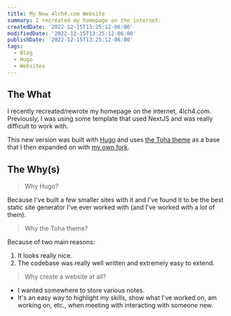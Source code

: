 ```yaml
---
title: My New 4lch4.com Website
summary: I recreated my homepage on the internet.
createdDate: '2022-12-15T13:25:12-06:00'
modifiedDate: '2022-12-15T13:25:12-06:00'
publishDate: '2022-12-15T13:25:12-06:00'
tags:
  - Blog
  - Hugo
  - Websites
---
```


## The What

I recently recreated/rewrote my homepage on the internet, 4lch4.com. Previously, I was using some template that used NextJS and was really difficult to work with.

This new version was built with [Hugo][0] and uses [the Toha theme][1] as a base that I then expanded on with [my own fork][2].

## The Why(s)

> Why Hugo?

Because I've built a few smaller sites with it and I've found it to be the best static site generator I've ever worked with (and I've worked with a _lot_ of them).

> Why the Toha theme?

Because of two main reasons:

1. It looks really nice.
2. The codebase was really well written and extremely easy to extend.

> Why create a website at all?

- I wanted somewhere to store various notes.
- It's an easy way to highlight my skills, show what I've worked on, am working on, etc., when meeting with interacting with someone new.

[0]: https://gohugo.io
[1]: https://github.com/hugo-toha/toha
[2]: https://github.com/4lch4/Toha-Theme
